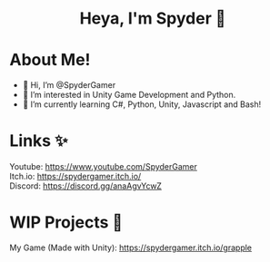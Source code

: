 <p>
  <h1 align="center"><b>Heya, I'm Spyder 👋</b></h1>
</p>

# About Me!
- 👋 Hi, I’m @SpyderGamer
- 👀 I’m interested in Unity Game Development and Python.
- 🌱 I’m currently learning C#, Python, Unity, Javascript and Bash!

# Links ✨
Youtube: https://www.youtube.com/SpyderGamer <br/>
Itch.io: https://spydergamer.itch.io/ <br/>
Discord: https://discord.gg/anaAgvYcwZ <br/>

# WIP Projects 🧾
My Game (Made with Unity): https://spydergamer.itch.io/grapple

<!---
SpyderGamer/SpyderGamer is a ✨ special ✨ repository because its `README.md` (this file) appears on your GitHub profile.
You can click the Preview link to take a look at your changes.
--->
